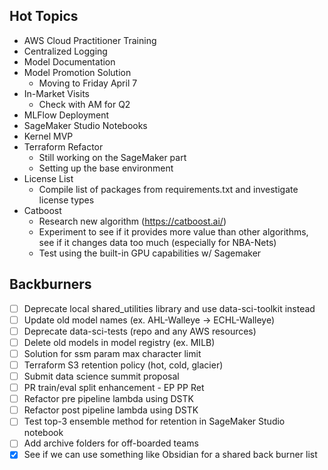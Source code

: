 
## Hot Topics
- AWS Cloud Practitioner Training
- Centralized Logging
- Model Documentation
- Model Promotion Solution
	- Moving to Friday April 7
- In-Market Visits
	- Check with AM for Q2
- MLFlow Deployment
- SageMaker Studio Notebooks
- Kernel MVP
- Terraform Refactor
	- Still working on the SageMaker part
	- Setting up the base environment
- License List
	- Compile list of packages from requirements.txt and investigate license types
- Catboost
	- Research new algorithm (https://catboost.ai/)
	- Experiment to see if it provides more value than other algorithms, see if it changes data too much (especially for NBA-Nets)
	- Test using the built-in GPU capabilities w/ Sagemaker


## Backburners
- [ ] Deprecate local shared_utilities library and use data-sci-toolkit instead
- [ ] Update old model names (ex. AHL-Walleye -> ECHL-Walleye)
- [ ] Deprecate data-sci-tests (repo and any AWS resources)
- [ ] Delete old models in model registry (ex. MILB)
- [ ] Solution for ssm param max character limit
- [ ] Terraform S3 retention policy (hot, cold, glacier)
- [ ] Submit data science summit proposal
- [ ] PR train/eval split enhancement - EP PP Ret
- [ ] Refactor pre pipeline lambda using DSTK
- [ ] Refactor post pipeline lambda using DSTK
- [ ] Test top-3 ensemble method for retention in SageMaker Studio notebook
- [ ] Add archive folders for off-boarded teams
- [x] See if we can use something like Obsidian for a shared back burner list